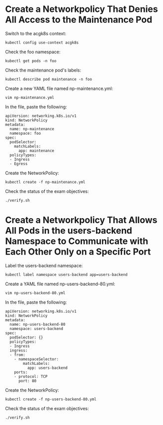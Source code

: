 # Create a Networkpolicy That Denies All Access to the Maintenance Pod

Switch to the acgk8s context:
```
kubectl config use-context acgk8s
```

Check the foo namespace:
```
kubectl get pods -n foo
```

Check the maintenance pod's labels:
```
kubectl describe pod maintenance -n foo
```

Create a new YAML file named np-maintenance.yml:
```
vim np-maintenance.yml
```

In the file, paste the following:
```
apiVersion: networking.k8s.io/v1
kind: NetworkPolicy
metadata:
  name: np-maintenance
  namespace: foo
spec:
  podSelector:
    matchLabels:
      app: maintenance
  policyTypes:
  - Ingress
  - Egress
```

Create the NetworkPolicy:
```
kubectl create -f np-maintenance.yml
```

Check the status of the exam objectives:
```
./verify.sh
```

# Create a Networkpolicy That Allows All Pods in the users-backend Namespace to Communicate with Each Other Only on a Specific Port

Label the users-backend namespace:
```
kubectl label namespace users-backend app=users-backend
```

Create a YAML file named np-users-backend-80.yml:
```
vim np-users-backend-80.yml
```

In the file, paste the following:
```
apiVersion: networking.k8s.io/v1
kind: NetworkPolicy
metadata:
  name: np-users-backend-80
  namespace: users-backend
spec:
  podSelector: {}
  policyTypes:
  - Ingress
  ingress:
  - from:
    - namespaceSelector:
        matchLabels:
          app: users-backend
    ports:
    - protocol: TCP
      port: 80
```

Create the NetworkPolicy:
```
kubectl create -f np-users-backend-80.yml
```

Check the status of the exam objectives:
```
./verify.sh
```